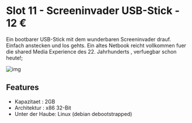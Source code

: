 [img]:https://github.com/zerocity/metalabAutomat/raw/master/11/1.jpg
# Slot 11 - Screeninvader USB-Stick - 12 &euro;

Ein bootbarer USB-Stick mit dem wunderbaren Screeninvader drauf. Einfach anstecken und los gehts. Ein altes Netbook reicht vollkommen fuer die shared Media Experience des 22. Jahrhunderts , verfuegbar schon heute!;

![img]

## Features

+ Kapazitaet : 2GB
+ Architektur : x86 32-Bit
+ Unter der Haube: Linux (debian debootstrapped)
